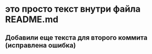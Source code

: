 # это просто текст внутри файла README.md

## Добавили еще текста для второго коммита (исправлена ошибка)